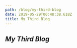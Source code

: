 ```yaml
---
path: /blog/my-third-blog
date: 2019-05-29T00:48:38.618Z
title: My Third Blog
---
```

## _**My Third Blog**_
